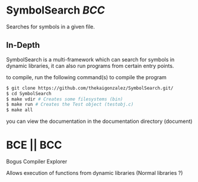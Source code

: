 # SymbolSearch *BCC*
Searches for symbols in a given file.

## In-Depth
SymbolSearch is a multi-framework which can search for symbols in dynamic libraries, it can also run programs from certain entry points. 

to compile, run the following command(s) to compile the program

```bash
$ git clone https://github.com/thekaigonzalez/SymbolSearch.git/
$ cd SymbolSearch
$ make vdir # Creates some filesystems (bin)
$ make run # Creates the Test object (testobj.c)
$ make all
```

you can view the documentation in the documentation directory (document)


# BCE || BCC

Bogus Compiler Explorer

Allows execution of functions from dynamic libraries (Normal libraries ?)